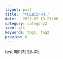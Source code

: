```yaml
---
layout: post
title:  "테스트입니다."
date:   2022-07-10 21:00
category: category2
icon: git
keywords: tag1, tag2
preview: 0
---
```


test 페이지 입니다.
